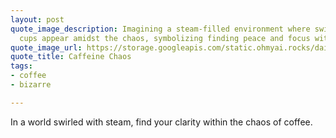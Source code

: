 ```yaml
---
layout: post
quote_image_description: Imagining a steam-filled environment where swirling coffee
  cups appear amidst the chaos, symbolizing finding peace and focus within busyness.
quote_image_url: https://storage.googleapis.com/static.ohmyai.rocks/daily/2024-02-19.jpg
quote_title: Caffeine Chaos
tags:
- coffee
- bizarre

---
```


In a world swirled with steam, find your clarity within the chaos of coffee.